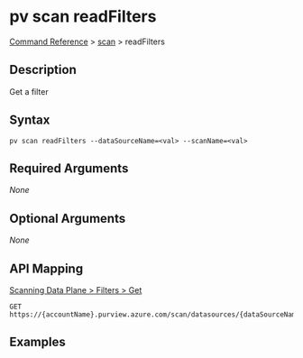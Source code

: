 # pv scan readFilters
[Command Reference](../../../README.md#command-reference) > [scan](./main.md) > readFilters

## Description
Get a filter

## Syntax
```
pv scan readFilters --dataSourceName=<val> --scanName=<val>
```

## Required Arguments
*None*

## Optional Arguments
*None*

## API Mapping
[Scanning Data Plane > Filters > Get](https://docs.microsoft.com/en-us/rest/api/purview/scanningdataplane/filters/get)
```
GET https://{accountName}.purview.azure.com/scan/datasources/{dataSourceName}/scans/{scanName}/filters/custom
```

## Examples
```powershell

```